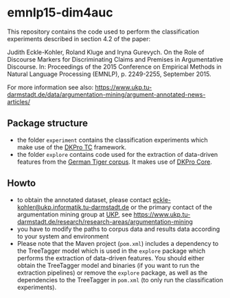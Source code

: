 # emnlp15-dim4auc

This repository contains the code used to perform the classification experiments described in section 4.2 of the paper:

Judith Eckle-Kohler, Roland Kluge and Iryna Gurevych. On the Role of Discourse Markers for Discriminating Claims and Premises in Argumentative Discourse. In: Proceedings of the 2015 Conference on Empirical Methods in Natural Language Processing (EMNLP), p. 2249-2255, September 2015.

For more information see also: https://www.ukp.tu-darmstadt.de/data/argumentation-mining/argument-annotated-news-articles/

## Package structure
  * the folder `experiment` contains the classification experiments which make use of the [DKPro TC](https://dkpro.github.io/dkpro-tc/) framework.
  * the folder `explore` contains code used for the extraction of data-driven features from the [German Tiger corpus](http://www.ims.uni-stuttgart.de/forschung/ressourcen/korpora/tiger.html). It makes use of [DKPro Core](https://dkpro.github.io/dkpro-core/). 


## Howto
  * to obtain the annotated dataset, please contact eckle-kohler@ukp.informatik.tu-darmstadt.de or the primary contact of the argumentation mining group at [UKP](https://www.ukp.tu-darmstadt.de/ukp-home/), see https://www.ukp.tu-darmstadt.de/research/research-areas/argumentation-mining
  * you have to modify the paths to corpus data and results data according to your system and environment
  * Please note that the Maven project (`pom.xml`) includes a dependency to the TreeTagger model which is used in the `explore` package which performs the extraction of data-driven features. You should either obtain the TreeTagger model and binaries (if you want to run the extraction pipelines) or remove the `explore` package, as well as the dependencies to the TreeTagger in `pom.xml` (to only run the classification experiments).
  
  



